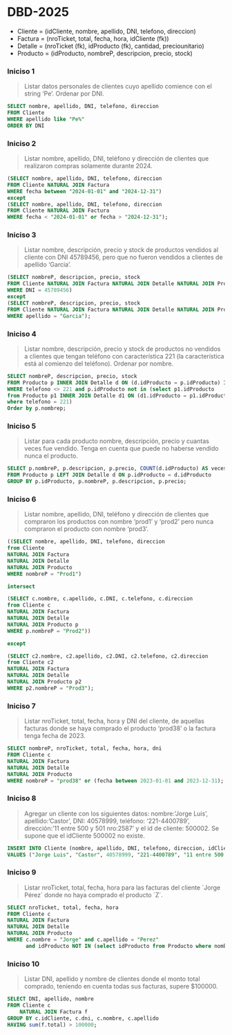 # DBD-2025

- Cliente = (idCliente, nombre, apellido, DNI, telefono, direccion)
- Factura = (nroTicket, total, fecha, hora, idCliente (fk))
- Detalle = (nroTicket (fk), idProducto (fk), cantidad, preciounitario)
- Producto = (idProducto, nombreP, descripcion, precio, stock)

### Iniciso 1

> Listar datos personales de clientes cuyo apellido comience con el string ‘Pe’. Ordenar por DNI.

```sql
SELECT nombre, apellido, DNI, telefono, direccion
FROM Cliente
WHERE apellido like "Pe%"
ORDER BY DNI
```

### Iniciso 2

> Listar nombre, apellido, DNI, teléfono y dirección de clientes que realizaron compras solamente
> durante 2024.

```sql
(SELECT nombre, apellido, DNI, telefono, direccion
FROM Cliente NATURAL JOIN Factura
WHERE fecha between "2024-01-01" and "2024-12-31")
except
(SELECT nombre, apellido, DNI, telefono, direccion
FROM Cliente NATURAL JOIN Factura
WHERE fecha < "2024-01-01" or fecha > "2024-12-31");
```

### Iniciso 3

> Listar nombre, descripción, precio y stock de productos vendidos al cliente con DNI 45789456,
> pero que no fueron vendidos a clientes de apellido ‘Garcia’.

```sql
(SELECT nombreP, descripcion, precio, stock
FROM Cliente NATURAL JOIN Factura NATURAL JOIN Detalle NATURAL JOIN Producto
WHERE DNI = 45789456)
except
(SELECT nombreP, descripcion, precio, stock
FROM Cliente NATURAL JOIN Factura NATURAL JOIN Detalle NATURAL JOIN Producto
WHERE apellido = "Garcia");
```

### Iniciso 4

> Listar nombre, descripción, precio y stock de productos no vendidos a clientes que tengan
> teléfono con característica 221 (la característica está al comienzo del teléfono). Ordenar por
> nombre.

```sql
SELECT nombreP, descripcion, precio, stock
FROM Producto p INNER JOIN Detalle d ON (d.idProducto = p.idProducto) INNER JOIN Factura f ON (f.nroTicket = d.nroTicket) INNER JOIN Cliente c ON (c.idCliente = f.idCliente)
WHERE telefono <> 221 and p.idProducto not in (select p1.idProducto
from Producto p1 INNER JOIN Detalle d1 ON (d1.idProducto = p1.idProducto) INNER JOIN Factura f1 ON (f1.nroTicket = d1.nroTicket) INNER JOIN Cliente c1 ON (c1.idCliente = f1.idCliente)
where telefono = 221)
Order by p.nombrep;
```

### Iniciso 5

> Listar para cada producto nombre, descripción, precio y cuantas veces fue vendido. Tenga en
> cuenta que puede no haberse vendido nunca el producto.

```sql
SELECT p.nombreP, p.descripcion, p.precio, COUNT(d.idProducto) AS vecesVendido
FROM Producto p LEFT JOIN Detalle d ON p.idProducto = d.idProducto
GROUP BY p.idProducto, p.nombreP, p.descripcion, p.precio;
```

### Iniciso 6

> Listar nombre, apellido, DNI, teléfono y dirección de clientes que compraron los productos con
> nombre ‘prod1’ y ‘prod2’ pero nunca compraron el producto con nombre ‘prod3’.

```sql
((SELECT nombre, apellido, DNI, telefono, direccion
from Cliente
NATURAL JOIN Factura
NATURAL JOIN Detalle
NATURAL JOIN Producto
WHERE nombreP = "Prod1")

intersect

(SELECT c.nombre, c.apellido, c.DNI, c.telefono, c.direccion
from Cliente c
NATURAL JOIN Factura
NATURAL JOIN Detalle
NATURAL JOIN Producto p
WHERE p.nombreP = "Prod2"))

except

(SELECT c2.nombre, c2.apellido, c2.DNI, c2.telefono, c2.direccion
from Cliente c2
NATURAL JOIN Factura
NATURAL JOIN Detalle
NATURAL JOIN Producto p2
WHERE p2.nombreP = "Prod3");
```

### Iniciso 7

> Listar nroTicket, total, fecha, hora y DNI del cliente, de aquellas facturas donde se haya
> comprado el producto ‘prod38’ o la factura tenga fecha de 2023.

```sql
SELECT nombreP, nroTicket, total, fecha, hora, dni
FROM Cliente c
NATURAL JOIN Factura
NATURAL JOIN Detalle
NATURAL JOIN Producto
WHERE nombreP = "prod38" or (fecha between 2023-01-01 and 2023-12-31);
```

### Iniciso 8

> Agregar un cliente con los siguientes datos: nombre:’Jorge Luis’, apellido:’Castor’, DNI:
> 40578999, teléfono: ‘221-4400789’, dirección:’11 entre 500 y 501 nro:2587’ y el id de cliente: 500002. Se supone que el idCliente 500002 no existe.

```sql
INSERT INTO Cliente (nombre, apellido, DNI, telefono, direccion, idCliente)
VALUES ("Jorge Luis", "Castor", 40578999, "221-4400789", "11 entre 500 y 501 nro:2587", 500002)
```

### Iniciso 9

> Listar nroTicket, total, fecha, hora para las facturas del cliente ´Jorge Pérez´ donde no haya
> comprado el producto ´Z´.

```sql
SELECT nroTicket, total, fecha, hora
FROM Cliente c
NATURAL JOIN Factura
NATURAL JOIN Detalle
NATURAL JOIN Producto
WHERE c.nombre = "Jorge" and c.apellido = "Perez"
      and idProducto NOT IN (select idProducto from Producto where nombreP = "Z");
```

### Iniciso 10

> Listar DNI, apellido y nombre de clientes donde el monto total comprado, teniendo en cuenta
> todas sus facturas, supere $100000.

```sql
SELECT DNI, apellido, nombre
FROM Cliente c
	NATURAL JOIN Factura f
GROUP BY c.idCliente, c.dni, c.nombre, c.apellido
HAVING sum(f.total) > 100000;
```
